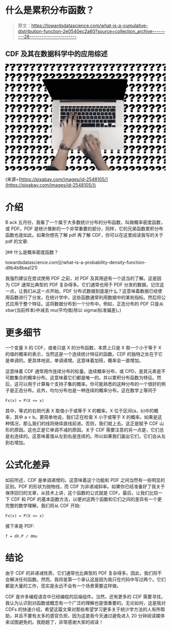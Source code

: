 # 什么是累积分布函数？

> 原文：<https://towardsdatascience.com/what-is-a-cumulative-distribution-function-2e0540ec2a60?source=collection_archive---------26----------------------->

## CDF 及其在数据科学中的应用综述

![](img/9e8e20fec5b559111441e62f18283caf.png)

(来源=[https://pixabay.com/images/id-2548105/](https://pixabay.com/images/id-2548105/))

# 介绍

B ack 五月份，我看了一个属于大多数统计分布的分布函数，叫做概率密度函数，或 PDF。PDF 是统计推断的一个非常重要的部分，同样，它的兄弟函数累积分布函数也是如此。如果你想先了解 pdf 再了解 CDF，你可以在这里阅读我写的关于 pdf 的文章:

[](/what-is-a-probability-density-function-d9b4b8bea121) [## 什么是概率密度函数？

towardsdatascience.com](/what-is-a-probability-density-function-d9b4b8bea121) 

我强烈建议在尝试使用 PDF 之前，对 PDF 及其用途有一个适当的了解。这是因为 CDF 通常比典型的 PDF 复杂得多。它们通常也用于 PDF 分发的数据。记住这一点，让我们从这一点开始。PDF 分布式数据到底是什么？这意味着数据已经使用函数进行了分发。在统计学中，这些函数通常利用数据中的某些指标。然后将公式应用于整个特征。这将数据分布到一个分布中。例如，正态分布的 PDF 只是从 xbar(当前样本)中减去 mu(平均值)除以 sigma(标准偏差)。)

# 更多细节

一个变量 X 的 CDF，或者只是 X 的分布函数，本质上只是 X 取一个小于等于 X 的值的概率的表示，当然这是一个连续统计特征的函数。CDF 的独特之处在于它是单调的。更具体地说，单调递增。这意味着加班，概率会一直增加。

这意味着 CDF 通常用作连续分布的标量。连续概率分布，或 CPD，是其元素是不可数集合的概率分布。这意味着它们都是唯一的，并以累积分布函数为特征。然后，这可以用于计算每个支持子集的概率。你可能熟悉的这种分布的一个很好的例子是正态分布。此外，均匀分布也是一种连续的概率分布。这在数学上等同于

```
Fx(x) = P(X <= x)
```

其中，等式的右侧代表 X 取值小于或等于 X 的概率。X 位于区间(a，b)中的概率，其中 a < b。更简单地说，我们正在检查 X 小于或等于 X 的概率。如果是这种情况，那么我们的线将继续直线前进。否则，我们就上去。这正是赋予 CDF 山形的原因。这也正是它单调不减的原因。关于 CDF 需要注意的另一点是，它们总是右连续的。这意味着值从左到右是连续的。所以如果我们画出它们，它们会从左到右增加。

# 公式化差异

如前所述，CDF 是单调递增的。这意味着这个功能和 PDF 之间当然有一些明显的区别。PDF 的形状为抛物线，而 CDF 为非递减斜率。如果你已经准备好了我关于保序回归的文章，从技术上讲，这个函数的公式就是 CDF。最后，让我们比较一下 CDF 和 PDF 的基本函数方法，以便对这两个函数和它们之间的差异有一个更完整的数学理解。我们将从 CDF 开始:

```
Fx(x) = P(X <= x)
```

接下来是 PDF:

```
f = dX.P / dmu
```

# 结论

由于 CDF 的非递减性质，它们通常也比典型的 PDF 复杂得多。因此，我们将不会解决任何函数。然而，我将是第一个承认这是因为我只在代码中写过两个。它们都是大量的工作，现实是永远不会有一个场景需要这样做。

CDF 是许多编程语言中已经编程的后端组件。当然，还有更多的 CDF 需要寻找，我认为认识到对函数或概念有一个广泛的理解也是很重要的。无论如何，这是我对 CDFs 的快速介绍，希望这篇文章对那些希望学习更多关于统计学方法的人有所帮助，并且不要有太多的感官负担，因为这是我今天通过避免进入 20 分钟阅读媒体来试图避免的。我跑题了，非常感谢大家的阅读！